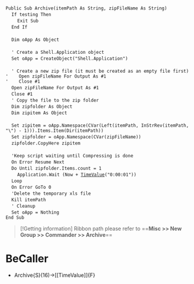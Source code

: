 &nbsp;  &nbsp;  &nbsp;  &nbsp;  
`Public Sub Archive(itemPath As String, zipFileName As String)`  
&nbsp;&nbsp;&nbsp;&nbsp;`If testing Then`  
&nbsp;&nbsp;&nbsp;&nbsp;&nbsp;&nbsp;&nbsp;&nbsp;`Exit Sub`  
&nbsp;&nbsp;&nbsp;&nbsp;`End If`  
&nbsp;  &nbsp;  &nbsp;  &nbsp;  
&nbsp;&nbsp;&nbsp;&nbsp;`Dim oApp As Object`  
&nbsp;  &nbsp;  &nbsp;  &nbsp;  
&nbsp;&nbsp;&nbsp;&nbsp;`' Create a Shell.Application object`  
&nbsp;&nbsp;&nbsp;&nbsp;`Set oApp = CreateObject("Shell.Application")`  
&nbsp;  &nbsp;  &nbsp;  &nbsp;  
&nbsp;&nbsp;&nbsp;&nbsp;`' Create a new zip file (it must be created as an empty file first)`  
`'    Open zipFileName For Output As #1`  
`'    Close #1`  
&nbsp;&nbsp;&nbsp;&nbsp;`Open zipFileName For Output As #1`  
&nbsp;&nbsp;&nbsp;&nbsp;`Close #1`  
&nbsp;&nbsp;&nbsp;&nbsp;`' Copy the file to the zip folder`  
&nbsp;&nbsp;&nbsp;&nbsp;`Dim zipfolder As Object`  
&nbsp;&nbsp;&nbsp;&nbsp;`Dim zipitem As Object`  
&nbsp;  &nbsp;  &nbsp;  &nbsp;  
&nbsp;&nbsp;&nbsp;&nbsp;`Set zipitem = oApp.Namespace(CVar(Left(itemPath, InStrRev(itemPath, "\") - 1))).Items.Item(Dir(itemPath))`  
&nbsp;&nbsp;&nbsp;&nbsp;`Set zipfolder = oApp.Namespace(CVar(zipFileName))`  
&nbsp;&nbsp;&nbsp;&nbsp;`zipfolder.CopyHere zipitem`  
&nbsp;  &nbsp;  &nbsp;  &nbsp;  
&nbsp;&nbsp;&nbsp;&nbsp;`'Keep script waiting until Compressing is done`  
&nbsp;&nbsp;&nbsp;&nbsp;`On Error Resume Next`  
&nbsp;&nbsp;&nbsp;&nbsp;`Do Until zipfolder.Items.count = 1`  
&nbsp;&nbsp;&nbsp;&nbsp;&nbsp;&nbsp;&nbsp;&nbsp;`Application.Wait (Now + `[`TimeValue`](TimeValue)`("0:00:01"))`  
&nbsp;&nbsp;&nbsp;&nbsp;`Loop`  
&nbsp;&nbsp;&nbsp;&nbsp;`On Error GoTo 0`  
&nbsp;&nbsp;&nbsp;&nbsp;`'Delete the temporary xls file`  
&nbsp;&nbsp;&nbsp;&nbsp;`Kill itemPath`  
&nbsp;&nbsp;&nbsp;&nbsp;`' Cleanup`  
&nbsp;&nbsp;&nbsp;&nbsp;`Set oApp = Nothing`  
`End Sub`  


> [!Getting information]
> Ribbon path please refer to ==**Misc >> New Group >> Commander >> Archive**==


# BeCaller
- Archive{S}(16)->[[TimeValue]]{F}

